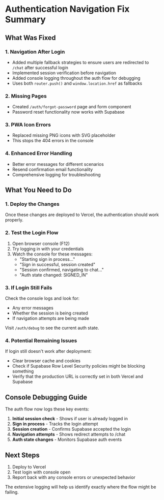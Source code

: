 # Authentication Navigation Fix Summary

## What Was Fixed

### 1. **Navigation After Login**
- Added multiple fallback strategies to ensure users are redirected to `/chat` after successful login
- Implemented session verification before navigation
- Added console logging throughout the auth flow for debugging
- Uses both `router.push()` and `window.location.href` as fallbacks

### 2. **Missing Pages**
- Created `/auth/forgot-password` page and form component
- Password reset functionality now works with Supabase

### 3. **PWA Icon Errors**
- Replaced missing PNG icons with SVG placeholder
- This stops the 404 errors in the console

### 4. **Enhanced Error Handling**
- Better error messages for different scenarios
- Resend confirmation email functionality
- Comprehensive logging for troubleshooting

## What You Need to Do

### 1. **Deploy the Changes**
Once these changes are deployed to Vercel, the authentication should work properly.

### 2. **Test the Login Flow**
1. Open browser console (F12)
2. Try logging in with your credentials
3. Watch the console for these messages:
   - "Starting sign in process..."
   - "Sign in successful, session created"
   - "Session confirmed, navigating to chat..."
   - "Auth state changed: SIGNED_IN"

### 3. **If Login Still Fails**
Check the console logs and look for:
- Any error messages
- Whether the session is being created
- If navigation attempts are being made

Visit `/auth/debug` to see the current auth state.

### 4. **Potential Remaining Issues**
If login still doesn't work after deployment:
- Clear browser cache and cookies
- Check if Supabase Row Level Security policies might be blocking something
- Verify that the production URL is correctly set in both Vercel and Supabase

## Console Debugging Guide

The auth flow now logs these key events:
1. **Initial session check** - Shows if user is already logged in
2. **Sign in process** - Tracks the login attempt
3. **Session creation** - Confirms Supabase accepted the login
4. **Navigation attempts** - Shows redirect attempts to /chat
5. **Auth state changes** - Monitors Supabase auth events

## Next Steps

1. Deploy to Vercel
2. Test login with console open
3. Report back with any console errors or unexpected behavior

The extensive logging will help us identify exactly where the flow might be failing.